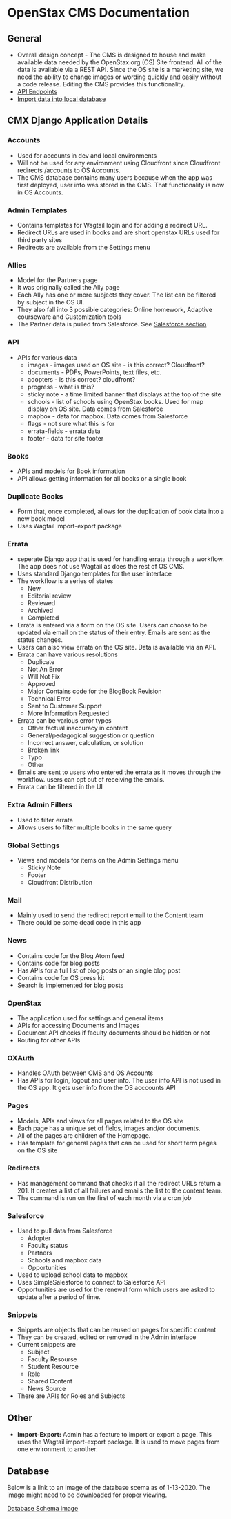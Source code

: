 # OpenStax CMS Documentation

## General
* Overall design concept - The CMS is designed to house and make available data needed by the OpenStax.org (OS) Site frontend. All of the data is available via a REST API. Since the OS site is a marketing site, we need the ability to change images or wording quickly and easily without a code release. Editing the CMS provides this functionality.
* [API Endpoints](https://github.com/openstax/openstax-cms/wiki/API-Endpoints)
* [Import data into local database](https://github.com/openstax/openstax-cms/wiki/Import-database-dump-into-local-env)

## CMX Django Application Details

### Accounts
* Used for accounts in dev and local environments
* Will not be used for any environment using Cloudfront since Cloudfront redirects /accounts to OS Accounts.
* The CMS database contains many users because when the app was first deployed, user info was stored in the CMS. That functionality is now in OS Accounts.

### Admin Templates
* Contains templates for Wagtail login and for adding a redirect URL.
* Redirect URLs are used in books and are short openstax URLs used for third party sites
* Redirects are available from the Settings menu

### Allies
* Model for the Partners page
* It was originally called the Ally page
* Each Ally has one or more subjects they cover. The list can be filtered by subject in the OS UI.
* They also fall into 3 possible categories: Online homework, Adaptive courseware and Customization tools
* The Partner data is pulled from Salesforce. See [Salesforce section](#Salesforce)

### API
* APIs for various data
  * images - images used on OS site - is this correct? Cloudfront?
  * documents - PDFs, PowerPoints, text files, etc.
  * adopters - is this correct? cloudfront?
  * progress - what is this?
  * sticky note - a time limited banner that displays at the top of the site
  * schools - list of schools using OpenStax books. Used for map display on OS site. Data comes from Salesforce
  * mapbox - data for mapbox. Data comes from Salesforce
  * flags - not sure what this is for
  * errata-fields - errata data
  * footer - data for site footer

### Books
* APIs and models for Book information
* API allows getting information for all books or a single book

### Duplicate Books
* Form that, once completed, allows for the duplication of book data into a new book model
* Uses Wagtail import-export package

### Errata
* seperate Django app that is used for handling errata through a workflow. The app does not use Wagtail as does the rest of OS CMS.
* Uses standard Django templates for the user interface
* The workflow is a series of states
  * New
  * Editorial review
  * Reviewed
  * Archived
  * Completed
* Errata is entered via a form on the OS site. Users can choose to be updated via email on the status of their entry. Emails are sent as the status changes.
* Users can also view errata on the OS site. Data is available via an API.
* Errata can have various resolutions
  * Duplicate
  * Not An Error
  * Will Not Fix
  * Approved
  * Major Contains code for the BlogBook Revision
  * Technical Error
  * Sent to Customer Support
  * More Information Requested
* Errata can be various error types
  * Other factual inaccuracy in content
  * General/pedagogical suggestion or question
  * Incorrect answer, calculation, or solution
  * Broken link
  * Typo
  * Other
* Emails are sent to users who entered the errata as it moves through the workflow. users can opt out of receiving the emails.
* Errata can be filtered in the UI

### Extra Admin Filters
* Used to filter errata
* Allows users to filter multiple books in the same query

### Global Settings
* Views and models for items on the Admin Settings menu
  * Sticky Note
  * Footer
  * Cloudfront Distribution 

### Mail
* Mainly used to send the redirect report email to the Content team
* There could be some dead code in this app

### News
* Contains code for the Blog Atom feed
* Contains code for blog posts
* Has APIs for a full list of blog posts or an single blog post
* Contains code for OS press kit
* Search is implemented for blog posts

### OpenStax
* The application used for settings and general items
* APIs for accessing Documents and Images
* Document API checks if faculty documents should be hidden or not
* Routing for other APIs

### OXAuth
* Handles OAuth between CMS and OS Accounts
* Has APIs for login, logout and user info. The user info API is not used in the OS app. It gets user info from the OS acccounts API

### Pages
* Models, APIs and views for all pages related to the OS site
* Each page has a unique set of fields, images and/or documents.
* All of the pages are children of the Homepage.
* Has template for general pages that can be used for short term pages on the OS site

### Redirects
* Has management command that checks if all the redirect URLs return a 201. It creates a list of all failures and emails the list to the content team.
* The command is run on the first of each month via a cron job

### Salesforce
* Used to pull data from Salesforce
  * Adopter
  * Faculty status
  * Partners
  * Schools and mapbox data
  * Opportunities
* Used to upload school data to mapbox
* Uses SimpleSalesforce to connect to Salesforce API
* Opportunities are used for the renewal form which users are asked to update after a period of time.

### Snippets
* Snippets are objects that can be reused on pages for specific content
* They can be created, edited or removed in the Admin interface
* Current snippets are
  * Subject
  * Faculty Resourse
  * Student Resource
  * Role
  * Shared Content
  * News Source
* There are APIs for Roles and Subjects

## Other
* **Import-Export:** Admin has a feature to import or export a page. This uses the Wagtail import-export package. It is used to move pages from one environment to another.

## Database
Below is a link to an image of the database scema as of 1-13-2020. The image might need to be downloaded for proper viewing.

[Database Schema image](openstax-cms-db.png)
